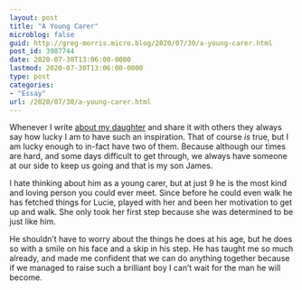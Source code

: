 ```yaml
---
layout: post
title: "A Young Carer"
microblog: false
guid: http://greg-morris.micro.blog/2020/07/30/a-young-carer.html
post_id: 3987744
date: 2020-07-30T13:06:00-0000
lastmod: 2020-07-30T13:06:00-0000
type: post
categories:
- "Essay"
url: /2020/07/30/a-young-carer.html
---
```

<!--kg-card-begin: html--><p>Whenever I write <a href="https://notareal.blog/2020/07/27/my-inspiration.html">about my daughter</a> and share it with others they always say how lucky I am to have such an inspiration. That of course <em>is</em> true, but I am lucky enough to in-fact have two of them. Because although our times are hard, and some days difficult to get through, we always have someone at our side to keep us going and that is my son James.</p>
<p>I hate thinking about him as a young carer, but at just 9 he is the most kind and loving person you could ever meet. Since before he could even walk he has fetched things for Lucie, played with her and been her motivation to get up and walk. She only took her first step because she was determined to be just like him.</p>
<p>He shouldn’t have to worry about the things he does at his age, but he does so with a smile on his face and a skip in his step. He has taught me so much already, and made me confident that we can do anything together because if we managed to raise such a brilliant boy I can’t wait for the man he will become.</p>
<!--kg-card-end: html-->
